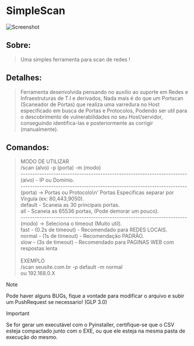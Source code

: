 # SimpleScan

![Screenshot ](assets/icon.ico)

## Sobre:

> Uma simples ferramenta para scan de redes !

## Detalhes:
> Ferramenta desenvolvida pensando no auxilio ao suporte em Redes e Infraestruturas de T.I e derivados, Nada mais é do que um Portscan (Scaneador de Portas) que realiza uma varredura no Host especificado em busca de Portas e Protocolos, Podendo ser util para o descobrimento de vulnerabilidades no seu Host/servidor, conseguindo identifica-las e posteriormente as corrigir (manualmente).

## Comandos:
> MODO DE UTILIZAR<br>
> /scan (alvo) -p (porta) -m (modo)<br>
> -----------------------------------------------------------------------<br>
> (alvo) - IP ou Domínio.<br>
> -----------------------------------------------------------------------<br>
> (porta) -> Portas ou Protocolo\n'
> Portas Especificas separar por Virgula (ex: 80,443,9050).<br>
> default - Scaneia as 30 principais portas.<br>
> all - Scaneia as 65536 portas, (Pode demorar um pouco).<br>
> -----------------------------------------------------------------------<br>
> (modo) -> Seleciona o timeout (Muito util).<br>
> fast - (0.2s de timeout) - Recomendado para REDES LOCAIS.<br>
> normal - (1s de timeout) - Recomendação PADRÃO.<br>
> slow - (3s de timeout) - Recomendado para PAGINAS WEB com respostas lenta<br><br>
> EXEMPLO<br>
> /scan seusite.com.br -p default -m normal<br>
>       ou 192.168.0.X<br>

> [!NOTE]
> Pode haver alguns BUGs, fique a vontade para modificar o arquivo e subir um PushRequest se necessario! (GLP 3.0)

> [!IMPORTANT]
> Se for gerar um executável com o Pyinstaller, certifique-se que o CSV esteja compactado junto com o EXE, ou que ele esteja na mesma pasta de execução do mesmo.

